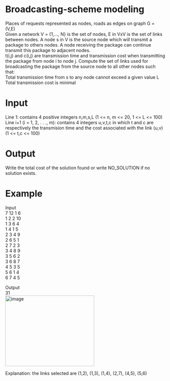 # Broadcasting-scheme modeling
Places of requests represented as nodes, roads as edges on graph G = (V,E) <br />
Given a network V = {1,…, N} is the set of nodes, E in VxV is the set of links between nodes. 
A node s in V is the source node which will transmit a package to others nodes. 
A node receiving the package can continue transmit this package to adjacent nodes. <br />
t(i,j) and c(i,j) are transmission time and transmission cost when transmitting the package from node i to node j. 
Compute the set of links used for broadcasting the package from the source node to all other nodes such that: <br />
Total transmission time from s to any node cannot exceed a given value L <br />
Total transmission cost is minimal <br />
# Input
Line 1: contains 4 positive integers n,m,s,L (1 <= n, m <= 20, 1 <= L <= 100) <br />
Line i+1 (i = 1, 2, . . ., m): contains 4 integers u,v,t,c in which t and c are respectively the transmision time and the cost associated with the link (u,v) (1 <= t,c <= 100) <br />
# Output
Write the total cost of the solution found or write NO_SOLUTION if no solution exists. <br />

# Example 
Input <br />
7 12 1 6  <br />
1 2 2 10  <br />
1 3 6 4  <br />
1 4 1 5 <br/>
2 3 4 9 <br/>
2 6 5 1 <br/>
2 7 2 3 <br/>
3 4 8 9 <br/>
3 5 6 2 <br/>
3 6 8 7 <br/>
4 5 3 5 <br/>
5 6 1 4 <br/>
6 7 4 5 <br/>

Output <br/>
31 <br/>
<img width="280" height="223" alt="image" src="https://github.com/user-attachments/assets/ca150f23-ec26-4694-b0c1-4324264a7ebf" />

Explanation: the links selected are (1,2), (1,3), (1,4), (2,7), (4,5), (5,6)
